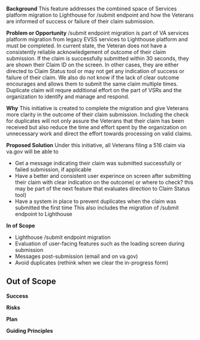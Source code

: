 **Background**
This feature addresses the combined space of Services platform migration to Lighthouse for /submit endpoint and how the Veterans are informed of success or failure of their claim submission.

**Problem or Opportunity**
/submit endpoint migration is part of VA services platform migration from legacy EVSS services to Lighthouse platform and must be completed.
In current state, the Veteran does not have a consistently reliable acknowledgement of outcome of their claim submission. If the claim is successfully submitted within 30 seconds, they are shown their Claim ID on the screen. In other cases, they are either directed to Claim Status tool or may not get any indication of success or failure of their claim. We also do not know if the lack of clear outcome encourages and allows them to submit the same claim multiple times. Duplicate claim will requre additional effort on the part of VSRs and the organization to identify and manage and respond.   

**Why**
This initiative is created to complete the migration and give Veterans more clarity in the outcome of their claim submission. Including the check for duplicates will not only assure the Veterans that their claim has been received but also reduce the time and effort spent by the organization on unnecessary work and direct the effort towards processing on valid claims.

**Proposed Solution**
Under this initiative, all Veterans filing a 516 claim via va.gov will be able to
 - Get a message indicating their claim was submitted successfully or failed submission, if applicable
 - Have a better and consistent user experince on screen after submitting their claim with clear indication on the outcome( or where to check? this may be part of the next feature that evaluates direction to Claim Status tool)
 - Have a system in place to prevent duplicates when the claim was submitted the first time
This also includes the migration of /submit endpoint to Lighthouse

**In of Scope**
- Lighthouse /submit endpoint migration
- Evaluation of user-facing features such as the loading screen during submission
- Messages post-submission (email and on va.gov)
- Avoid duplicates (rethink when we clear the in-progress form)
  
**Out of Scope**
- 

**Success** 

**Risks**

**Plan**

**Guiding Principles**
